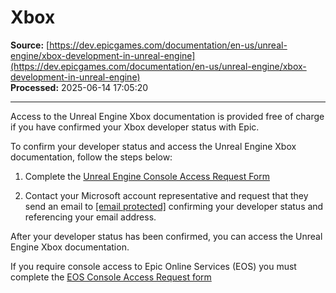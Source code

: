 # Xbox

**Source:** [https://dev.epicgames.com/documentation/en-us/unreal-engine/xbox-development-in-unreal-engine](https://dev.epicgames.com/documentation/en-us/unreal-engine/xbox-development-in-unreal-engine)  
**Processed:** 2025-06-14 17:05:20

---

Access to the Unreal Engine Xbox documentation is provided free of charge if you have confirmed your Xbox developer status with Epic.

To confirm your developer status and access the Unreal Engine Xbox documentation, follow the steps below:

1.  Complete the [Unreal Engine Console Access Request Form](https://forms.unrealengine.com/s/form-console-access-request)
    
2.  Contact your Microsoft account representative and request that they send an email to [\[email protected\]](/cdn-cgi/l/email-protection) confirming your developer status and referencing your email address.
    

After your developer status has been confirmed, you can access the Unreal Engine Xbox documentation.

If you require console access to Epic Online Services (EOS) you must complete the [EOS Console Access Request form](https://eoshelp.epicgames.com/s/console-access-request)